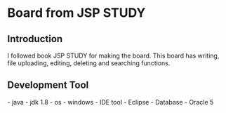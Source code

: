 # Board from JSP STUDY

<h2>Introduction</h2>
I followed book JSP STUDY for making the board. This board has writing, file uploading, editing, deleting and searching functions.   
<h2>Development Tool</h2>
- java - jdk 1.8 
- os - windows 
- IDE tool - Eclipse
- Database - Oracle 5
